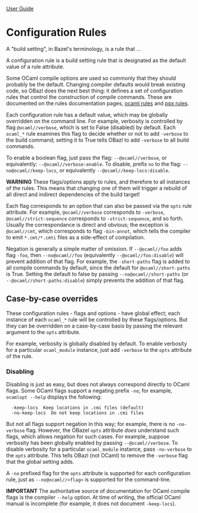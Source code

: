 [User Guide](index.md)

# Configuration Rules

A "build setting", in Bazel's terminology, is a rule that ...

A configuration rule is a build setting rule that is designated as the
default value of a rule attribute.

Some OCaml compile options are used so commonly that they should
probably be the default. Changing compiler defaults would break
existing code, so OBazl does the next best thing: it defines a set of
configuration rules that control the construction of compile commands.
These are documented on the rules documentation pages, [ocaml
rules](../refman/rules_ocaml.md) and [ppx
rules](../refman/rules_ppx.md).

Each configuration rule has a default value, which may be globally
overridden on the command line. For example, verbosity is controlled
by flag `@ocaml//verbose`, which is set to False (disabled) by
default. Each `ocaml_*` rule examines this flag to decide whether or
not to add `-verbose` to the build command; setting it to True tells
OBazl to add `-verbose` to all build commands.

To enable a boolean flag, just pass the flag: `--@ocaml//verbose`, or
equivalently: `--@ocaml//verbose:enable`. To disable, prefix `no` to
the flag: `--no@ocaml//keep-locs`, or equivalently `--@ocaml//keep-locs:disable`.

**WARNING** These flags/options apply to rules, and therefore to all
  instances of the rules. This means that changing one of them will
  trigger a rebuild of all direct and indirect dependencies of the
  build target!

Each flag corresponds to an option that can also be passed via the
`opts` rule attribute. For example, `@ocaml//verbose` corresponds to
`-verbose`, `@ocaml//strict-sequence` corresponds to
`-strict-sequence`, and so forth. Usually the correspondance is direct
and obvious; the exception is `@ocaml//cmt`, which corresponds to
flag `-bin-annot`, which tells the compiler to emit `*.cmt/*.cmti` files as
a side-effect of compilation.

Negation is generally a simple matter of omission. If `--@ocaml//foo`
adds flag `-foo`, then `--no@ocaml//foo` (equivalently
`--@ocaml//foo:disable`) will prevent addition of that flag. For
example, the `-short-paths` flag is added to all compile commands by
default, since the default for `@ocaml//short-paths` is True. Setting
the default to false by passing `--no@ocaml//short-paths` (or
`--@ocaml//short-paths:disable`) simply prevents the addition of that
flag.

Case-by-case overrides
----------------------

These configuration rules - flags and options - have global effect; each
instance of each `ocaml_*` rule will be controlled by these
flags/options. But they can be overridden on a case-by-case basis by
passing the relevant argument to the `opts` attribute.

For example, verbosity is globally disabled by default. To enable
verbosity for a particular `ocaml_module` instance, just add
`-verbose` to the `opts` attribute of the rule.

### <a name="disabling">Disabling</a>

Disabling is just as easy, but does not always correspond directly to
OCaml flags. Some OCaml flags support a negating prefix `-no`; for
example, `ocamlopt --help` displays the following:

```
  -keep-locs  Keep locations in .cmi files (default)
  -no-keep-locs  Do not keep locations in .cmi files
```

But not all flags support negation in this way; for example, there is
no `-no-verbose` flag. However, the OBazel `opts` attribute _does_
understand such flags, which allows negation for such cases. For
example, suppose verbosity has been globally enabled by passing
`--@ocaml//verbose`. To disable verbosity for a particular
`ocaml_module` instance, pass `-no-verbose` to the `opts` attribute.
This tells OBazl (not OCaml) to remove the `-verbose` flag that the
global setting adds.

A `-no` prefixed flag for the `opts` attribute is supported for each
configuration rule, just as `--no@ocaml//<flag>` is supported
for the command-line.

**IMPORTANT** The authoritative source of documentation for OCaml compile
  flags is the compiler `--help` option. At time of writing, the
  official OCaml manual is incomplete (for example, it does not
  document `-keep-locs`).

